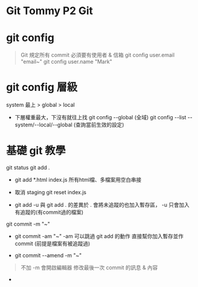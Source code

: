 # Git Tommy P2 Git 

# git config
> Git 規定所有 commit 必須要有使用者 & 信箱
git config user.email "email~"
git config user.name "Mark"

# git config 層級
system 最上 > global > local 
* 下層權重最大，下沒有就往上找
git config --global (全域)
git config --list --system/--local/--global (查詢當前生效的設定)

# 基礎 git 教學
git status
git add . 
* git add *.html index.js 
所有html檔、多檔案用空白串接
* 取消 staging
git reset index.js

* git add -u
與 git add . 的差異於
. 會將未追蹤的也加入暫存區，
-u 只會加入有追蹤的(有commit過的檔案)

git commit -m "~"

* git commit -am "~"
-am 可以跳過 git add 的動作
直接幫你加入暫存並作 commit (前提是檔案有被追蹤過)

* git commit --amend -m "~"  
> 不加 -m 會開啟編輯器
修改最後一次 commit 的訊息 & 內容

* 